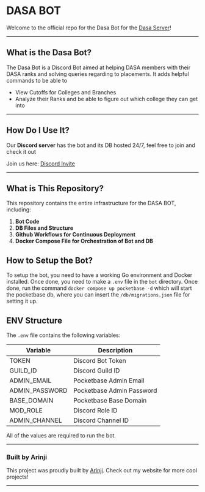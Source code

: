 # DASA BOT

Welcome to the official repo for the Dasa Bot for the [Dasa Server](https://discord.gg/VJCYUjf6bu)!

---

## What is the Dasa Bot?

The Dasa Bot is a Discord Bot aimed at helping DASA members with their DASA ranks and solving queries regarding to placements. It adds helpful commands to be able to

- View Cutoffs for Colleges and Branches
- Analyze their Ranks and be able to figure out which college they can get into

---

## How Do I Use It?

Our **Discord server** has the bot and its DB hosted 24/7, feel free to join and check it out

Join us here: [Discord Invite](https://discord.gg/VJCYUjf6bu)

---

## What is This Repository?

This repository contains the entire infrastructure for the DASA BOT, including:

1. **Bot Code**
2. **DB Files and Structure**
3. **Github Workflows for Continuous Deployment**
4. **Docker Compose File for Orchestration of Bot and DB**

## How to Setup the Bot?

To setup the bot, you need to have a working Go environment and Docker installed. Once done, you need to make a `.env` file in the `bot` directory. Once done, run the command `docker compose up pocketbase -d` which will start the pocketbase db, where you can insert the `/db/migrations.json` file for setting it up.

## ENV Structure

The `.env` file contains the following variables:

| Variable       | Description               |
| -------------- | ------------------------- |
| TOKEN          | Discord Bot Token         |
| GUILD_ID       | Discord Guild ID          |
| ADMIN_EMAIL    | Pocketbase Admin Email    |
| ADMIN_PASSWORD | Pocketbase Admin Password |
| BASE_DOMAIN    | Pocketbase Base Domain    |
| MOD_ROLE       | Discord Role ID           |
| ADMIN_CHANNEL  | Discord Channel ID        |

All of the values are required to run the bot.

---

### Built by Arinji

This project was proudly built by [Arinji](https://www.arinji.com/). Check out my website for more cool projects!

---
